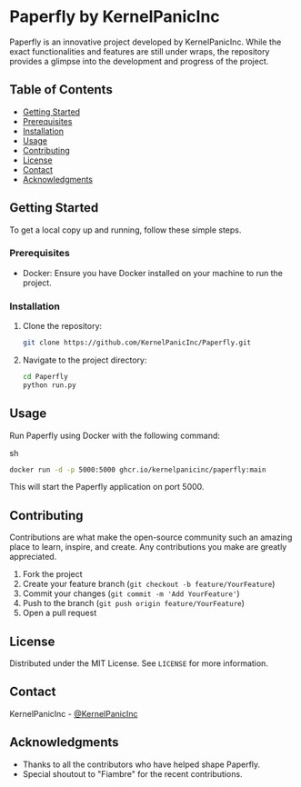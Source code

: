 # Paperfly by KernelPanicInc

Paperfly is an innovative project developed by KernelPanicInc. While the exact functionalities and features are still under wraps, the repository provides a glimpse into the development and progress of the project.

## Table of Contents

- [Getting Started](#getting-started)
- [Prerequisites](#prerequisites)
- [Installation](#installation)
- [Usage](#usage)
- [Contributing](#contributing)
- [License](#license)
- [Contact](#contact)
- [Acknowledgments](#acknowledgments)

## Getting Started

To get a local copy up and running, follow these simple steps.

### Prerequisites

- Docker: Ensure you have Docker installed on your machine to run the project.

### Installation

1. Clone the repository:
   ```sh
   git clone https://github.com/KernelPanicInc/Paperfly.git
   ```
  
  2.  Navigate to the project directory:
            
      ```sh
      cd Paperfly
      python run.py
      ```
      
  
  Usage
  -----
  
  Run Paperfly using Docker with the following command:
  
  sh
  
  ```sh
  docker run -d -p 5000:5000 ghcr.io/kernelpanicinc/paperfly:main
  ```

This will start the Paperfly application on port 5000.

Contributing
------------

Contributions are what make the open-source community such an amazing place to learn, inspire, and create. Any contributions you make are greatly appreciated.

1.  Fork the project
2.  Create your feature branch (`git checkout -b feature/YourFeature`)
3.  Commit your changes (`git commit -m 'Add YourFeature'`)
4.  Push to the branch (`git push origin feature/YourFeature`)
5.  Open a pull request

License
-------

Distributed under the MIT License. See `LICENSE` for more information.

Contact
-------

KernelPanicInc - [@KernelPanicInc](https://github.com/KernelPanicInc)

Acknowledgments
---------------

*   Thanks to all the contributors who have helped shape Paperfly.
*   Special shoutout to "Fiambre" for the recent contributions.
